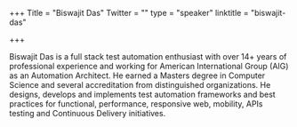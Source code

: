 +++
Title = "Biswajit Das"
Twitter = ""
type = "speaker"
linktitle = "biswajit-das"

+++

Biswajit Das is a full stack test automation enthusiast with over 14+ years of professional experience and working for American International Group (AIG) as an Automation Architect. He earned a Masters degree in Computer Science and several accreditation from distinguished organizations. He designs, develops and implements test automation frameworks and best practices for functional, performance, responsive web, mobility, APIs testing and Continuous Delivery initiatives.
